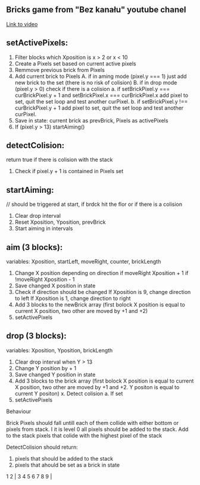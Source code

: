 ## Bricks game from "Bez kanału" youtube chanel

[Link to video](https://www.youtube.com/watch?v=f-h0G1y5pdk)

## setActivePixels:
1. Filter blocks which Xposition is x > 2 or x < 10
3. Create a Pixels set based on current active pixels
4. Remmove previous brick from Pixels
5. Add current brick to Pixels
	A. if in aming mode (pixel.y === 1) just add new brick to the set (there is no risk of colision)
	B. if in drop mode (pixel.y > 0) check if there is a colision
		a. if setBrickPixel.y === curBrickPixel.y + 1 and setBrickPixel.x === curBrickPixel.x add pixel to set, quit the set loop and test another curPixel.
		b. if setBrickPixel.y !== curBrickPixel.y + 1 add pixel to set, quit the set loop and test another curPixel.
6. Save in state: current brick as prevBrick, Pixels as activePixels
7. If (pixel.y > 13) startAiming()
## detectColision: 
return true if there is colision with the stack
1. Check if pixel.y + 1 is contained in Pixels set

## startAiming:
// should be triggered at start, if brdck hit the flor or if there is a colision
1. Clear drop interval
2. Reset Xposition, Yposition, prevBrick
3. Start aiming in intervals

## aim (3 blocks):
variables: Xposition, startLeft, moveRight, counter, brickLength

1. Change X position depending on direction
	if moveRight Xposition + 1
	if !moveRight Xposition - 1
2. Save changed X position in state
3. Check if direction should be changed 
	If Xposition is 9, change direction to left
	If Xposition is 1, change direction to right
4. Add 3 blocks to the newBrick array (first bolock X position is equal to current X position, two other are moved by +1 and +2)
5. setActivePixels


## drop (3 blocks):
variables: Xposition, Yposition, brickLength

1. Clear drop interval when Y > 13
2. Change Y position by + 1
3. Save changed Y position in state
4. Add 3 blocks to the brick array (first bolock X position is equal to current X position, two other are moved by +1 and +2. Y positon is equal to current Y positon)
x. Detect colision
	a. If set
5. setActivePixels


Behaviour

Brick Pixels should fall untill each of them collide with either bottom or pixels from stack. I it is level 0 all pixels should be added to the stack.
Add to the stack pixels that colide with the highest pixel of the stack

DetectColision should return:
1. pixels that should be added to the stack
2. pixels that ahould be set as a brick in state

1 2 | 3 4 5 6 7 8 9 | 
